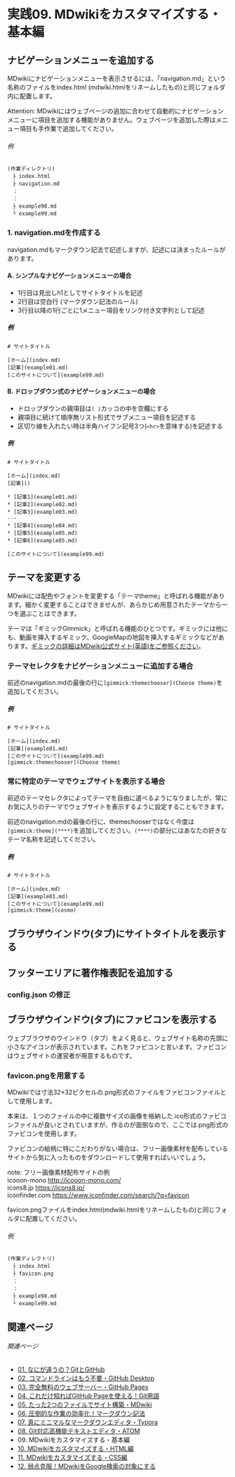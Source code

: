 # 実践09. MDwikiをカスタマイズする・基本編

## ナビゲーションメニューを追加する

MDwikiにナビゲーションメニューを表示させるには、「navigation.md」という名称のファイルをindex.html (mdwiki.htmlをリネームしたもの)と同じフォルダ内に配置します。

Attention: MDwikiにはウェブページの追加に合わせて自動的にナビゲーションメニューに項目を追加する機能がありません。ウェブページを追加した際はメニュー項目も手作業で追加してください。

###### 例

```
(作業ディレクトリ)
　├ index.html
　├ navigation.md
　：
　：
　├ example98.md
　└ example99.md
```

### 1. navigation.mdを作成する

navigation.mdもマークダウン記法で記述しますが、記述には決まったルールがあります。

#### A. シンプルなナビゲーションメニューの場合

* 1行目は見出しh1としてサイトタイトルを記述
* 2行目は空白行 (マークダウン記法のルール)
* 3行目以降の1行ごとに1メニュー項目をリンク付き文字列として記述

##### 例

```
# サイトタイトル

[ホーム](index.md)
[記事](example01.md)
[このサイトについて](example99.md)
```



#### B. ドロップダウン式のナビゲーションメニューの場合

* ドロップダウンの親項目は`( )`カッコの中を空欄にする
* 親項目に続けて順序無リスト形式でサブメニュー項目を記述する
* 区切り線を入れたい時は半角ハイフン記号3つ(`<hr>`を意味する)を記述する

##### 例

```
# サイトタイトル

[ホーム](index.md)
[記事]()

* [記事1](example01.md)
* [記事2](example02.md)
* [記事3](example03.md)
---
* [記事4](example04.md)
* [記事5](example05.md)
* [記事6](example05.md)

[このサイトについて](example99.md)
```



## テーマを変更する

MDwikiには配色やフォントを変更する「テーマtheme」と呼ばれる機能があります。細かく変更することはできませんが、あらかじめ用意されたテーマから一つを選ぶことはできます。

テーマは「ギミックGimmick」と呼ばれる機能のひとつです。ギミックには他にも、動画を挿入するギミック、GoogleMapの地図を挿入するギミックなどがあります。[ギミックの詳細はMDwiki公式サイト(英語)をご参照ください](http://dynalon.github.io/mdwiki/#!gimmicks.md)。

### テーマセレクタをナビゲーションメニューに追加する場合

前述のnavigation.mdの最後の行に`[gimmick:themechooser](Choose theme)`を追加してください。

##### 例

```
# サイトタイトル

[ホーム](index.md)
[記事](example01.md)
[このサイトについて](example99.md)
[gimmick:themechooser](Choose theme)
```

### 常に特定のテーマでウェブサイトを表示する場合

前述のテーマセレクタによってテーマを自由に選べるようになりましたが、常にお気に入りのテーマでウェブサイトを表示するように設定することもできます。

前述のnavigation.mdの最後の行に、themechooserではなく今度は `[gimmick:theme](****)`を追加してください。`(****)`の部分にはあなたの好きなテーマ名称を記述してください。

##### 例

```
# サイトタイトル

[ホーム](index.md)
[記事](example01.md)
[このサイトについて](example99.md)
[gimmick:theme](cosmo)
```



## ブラウザウインドウ(タブ)にサイトタイトルを表示する

## フッターエリアに著作権表記を追加する

### config.json の修正

## ブラウザウインドウ(タブ)にファビコンを表示する

ウェブブラウザのウインドウ（タブ）をよく見ると、ウェブサイト名称の先頭に小さなアイコンが表示されています。これをファビコンと言います。ファビコンはウェブサイトの運営者が用意するものです。

### favicon.pngを用意する

MDwikiでは寸法32×32ピクセルの.png形式のファイルをファビコンファイルとして使用します。

本来は、１つのファイルの中に複数サイズの画像を格納した.ico形式のファビコンファイルが良いとされていますが、作るのが面倒なので、ここでは.png形式のファビコンを使用します。

ファビコンの絵柄に特にこだわりがない場合は、フリー画像素材を配布しているサイトから気に入ったものをダウンロードして使用すればいいでしょう。

note: フリー画像素材配布サイトの例  
icooon-mono http://icooon-mono.com/  
icons8.jp https://icons8.jp/  
iconfinder.com https://www.iconfinder.com/search/?q=favicon



favicon.pngファイルをindex.html(mdwiki.htmlをリネームしたもの)と同じフォルダに配置してください。

###### 例

```
(作業ディレクトリ)
　├ index.html
　├ favicon.png
　：
　：
　├ example98.md
　└ example99.md
```

## 関連ページ

###### 関連ページ

* [01. なにが違うの？GitとGitHub](practice01.md)
* [02. コマンドラインはもう不要・GitHub Desktop](practice02.md)
* [03. 完全無料のウェブサーバー・GitHub Pages](practice03.md)
* [04. これだけ知ればGitHub Pageを使える！Git用語](practice04.md)
* [05. たった2つのファイルでサイト構築・MDwiki](practice05.md)
* [06. 圧倒的な作業の効率化！マークダウン記法](practice06.md)
* [07. 真にミニマルなマークダウンエディタ・Typora](practice07.md)
* [08. Git対応高機能テキストエディタ・ATOM](practice08.md)
* <i class="far fa-hand-point-right fa-fw"></i>09. MDwikiをカスタマイズする・基本編
* [10. MDwikiをカスタマイズする・HTML編](practice10.md)
* [11. MDwikiをカスタマイズする・CSS編](practice11.md)
* [12. 弱点克服！MDwikiをGoogle検索の対象にする](practice12.md)